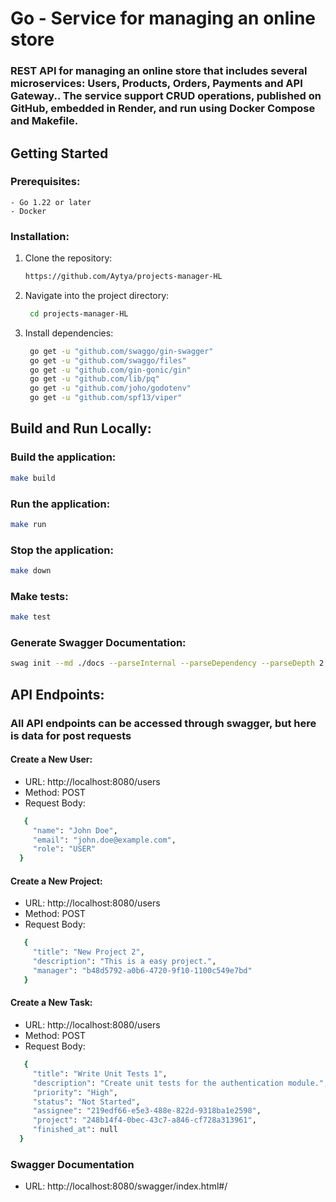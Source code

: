 # Go - Service for managing an online store

### REST API for managing an online store that includes several microservices: Users, Products, Orders, Payments and API Gateway.. The service support CRUD operations, published on GitHub, embedded in Render, and run using Docker Compose and Makefile.

## Getting Started

### Prerequisites:
    - Go 1.22 or later
    - Docker
### Installation:
1. Clone the repository:
   ```bash
   https://github.com/Aytya/projects-manager-HL
   ```
2. Navigate into the project directory:
   ```bash
    cd projects-manager-HL
   ```
3. Install dependencies:
   ```bash
    go get -u "github.com/swaggo/gin-swagger"
    go get -u "github.com/swaggo/files"
    go get -u "github.com/gin-gonic/gin"
    go get -u "github.com/lib/pq"
    go get -u "github.com/joho/godotenv"
    go get -u "github.com/spf13/viper"
   ```

##  Build and Run Locally:
### Build the application:
   ```bash
   make build
   ```
### Run the application:
   ```bash
   make run
   ```
### Stop the application:
   ```bash
   make down
   ```
### Make tests:
   ```bash
   make test
   ```

### Generate Swagger Documentation:
   ```bash
   swag init --md ./docs --parseInternal --parseDependency --parseDepth 2 -g cmd/main.go
   ```

## API Endpoints:
### All API endpoints can be accessed through swagger, but here is data for post requests
#### Create a New User:
- URL: http://localhost:8080/users
- Method: POST
- Request Body:
 ```bash
    {
      "name": "John Doe",
      "email": "john.doe@example.com",
      "role": "USER"
   }
 ```

#### Create a New Project:
- URL: http://localhost:8080/users
- Method: POST
- Request Body:
 ```bash
    {
      "title": "New Project 2",
      "description": "This is a easy project.",
      "manager": "b48d5792-a0b6-4720-9f10-1100c549e7bd"
    } 
 ```

#### Create a New Task:
- URL: http://localhost:8080/users
- Method: POST
- Request Body:
 ```bash
    {
      "title": "Write Unit Tests 1",
      "description": "Create unit tests for the authentication module.",
      "priority": "High",
      "status": "Not Started",
      "assignee": "219edf66-e5e3-488e-822d-9318ba1e2598",
      "project": "248b14f4-0bec-43c7-a846-cf728a313961",
      "finished_at": null
   }
 ```

### Swagger Documentation
- URL: http://localhost:8080/swagger/index.html#/
